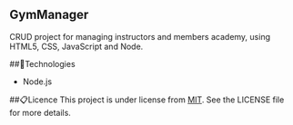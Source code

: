 ## GymManager
CRUD project for managing instructors and members academy, using HTML5, CSS, JavaScript and Node.

##:rocket:Technologies
- Node.js

##:clipboard:Licence
This project is under license from [MIT](https://github.com/Andoly/GymManager/blob/master/LICENSE). See the LICENSE file for more details.
